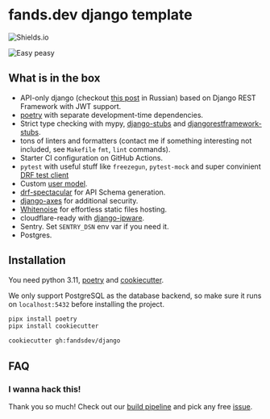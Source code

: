 # fands.dev django template

![Shields.io](https://img.shields.io/github/last-commit/fandsdev/django?style=flat-square)

![Easy peasy](https://user-images.githubusercontent.com/1592663/79918184-93bca100-8434-11ea-9902-0ff726a864a3.gif)

## What is in the box

* API-only django (checkout [this post](https://t.me/pmdaily/257) in Russian) based on Django REST Framework with JWT support.
* [poetry](https://python-poetry.org) with separate development-time dependencies.
* Strict type checking with mypy, [django-stubs](https://github.com/typeddjango/django-stubs) and [djangorestframework-stubs](https://github.com/typeddjango/djangorestframework-stubs).
* tons of linters and formatters (contact me if something interesting not included, see `Makefile` `fmt`, `lint` commands).
* Starter CI configuration on GitHub Actions.
* `pytest` with useful stuff like `freezegun`, `pytest-mock` and super convinient [DRF test client](https://github.com/fandsdev/django/blob/master/%7B%7Bcookiecutter.name%7D%7D/src/app/tests_health.py#L9)
* Custom [user model](https://docs.djangoproject.com/en/3.0/topics/auth/customizing/#specifying-a-custom-user-model).
* [drf-spectacular](https://github.com/tfranzel/drf-spectacular) for API Schema generation.
* [django-axes](https://github.com/jazzband/django-axes) for additional security.
* [Whitenoise](http://whitenoise.evans.io) for effortless static files hosting.
* cloudflare-ready with [django-ipware](https://github.com/un33k/django-ipware).
* Sentry. Set `SENTRY_DSN` env var if you need it.
* Postgres.

## Installation

You need python 3.11, [poetry](https://python-poetry.org) and [cookiecutter](https://www.cookiecutter.io/).

We only support PostgreSQL as the database backend, so make sure it runs on `localhost:5432` before installing the project.

```bash
pipx install poetry
pipx install cookiecutter

cookiecutter gh:fandsdev/django
```

## FAQ

### I wanna hack this!

Thank you so much! Check out our [build pipeline](https://github.com/fandsdev/django/blob/master/Makefile) and pick any free [issue](https://github.com/fandsdev/django/issues).
